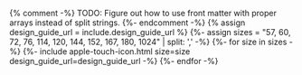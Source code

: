 {% comment -%}
TODO: Figure out how to use front matter with proper arrays instead of split
strings.
{%- endcomment -%}
{% assign design_guide_url = include.design_guide_url %}
{%- assign sizes = "57, 60, 72, 76, 114, 120, 144, 152, 167, 180, 1024" | split: ',' -%}
{%- for size in sizes -%}
    {%- include apple-touch-icon.html size=size design_guide_url=design_guide_url -%}
{%- endfor -%}
